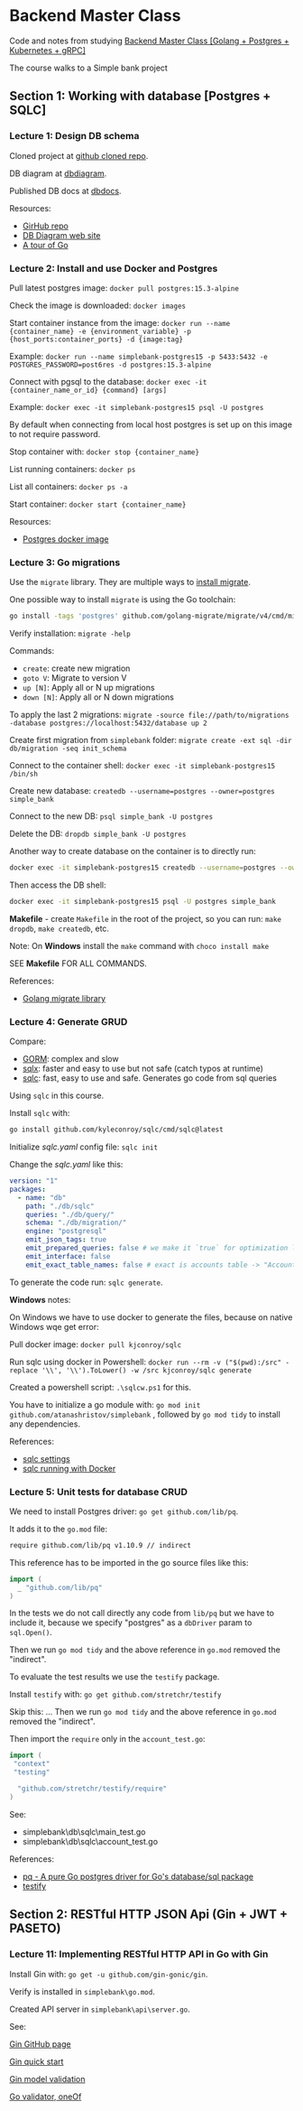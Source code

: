 # Backend Master Class

Code and notes from studying [Backend Master Class \[Golang + Postgres + Kubernetes + gRPC\]](https://www.udemy.com/course/backend-master-class-golang-postgresql-kubernetes/)

The course walks to a Simple bank project

## Section 1: Working with database [Postgres + SQLC]

### Lecture 1: Design DB schema

Cloned project at [github cloned repo](https://github.com/atanashristov/simplebank).

DB diagram at [dbdiagram](https://dbdiagram.io/d/6462ae5fdca9fb07c421e3e6).

Published DB docs at [dbdocs](https://dbdocs.io/atanashristov/simplebank).

Resources:

- [GirHub repo](https://github.com/techschool/simplebank)
- [DB Diagram web site](https://dbdiagram.io/home)
- [A tour of Go](https://go.dev/tour/welcome/1)

### Lecture 2: Install and use Docker and Postgres

Pull latest postgres image: `docker pull postgres:15.3-alpine`

Check the image is downloaded: `docker images`

Start container instance from the image: `docker run --name {container_name} -e {environment_variable} -p {host_ports:container_ports} -d {image:tag}`

Example: `docker run --name simplebank-postgres15 -p 5433:5432 -e POSTGRES_PASSWORD=post6res -d postgres:15.3-alpine`

Connect with pgsql to the database: `docker exec -it {container_name_or_id} {command} [args]`

Example: `docker exec -it simplebank-postgres15 psql -U postgres`

By default when connecting from local host postgres is set up on this image to not require password.

Stop container with: `docker stop {container_name}`

List running containers: `docker ps`

List all containers: `docker ps -a`

Start container: `docker start {container_name}`

Resources:

- [Postgres docker image](https://hub.docker.com/_/postgres)

### Lecture 3: Go migrations

Use the `migrate` library. They are multiple ways to [install migrate](https://github.com/golang-migrate/migrate/tree/master/cmd/migrate).

One possible way to install `migrate` is using the Go toolchain:

```sh
go install -tags 'postgres' github.com/golang-migrate/migrate/v4/cmd/migrate@latest
```

Verify installation: `migrate -help`

Commands:

- `create`: create new migration
- `goto V`: Migrate to version V
- `up [N]`: Apply all or N up migrations
- `down [N]`: Apply all or N down migrations

To apply the last 2 migrations: `migrate -source file://path/to/migrations -database postgres://localhost:5432/database up 2`

Create first migration from `simplebank` folder: `migrate create -ext sql -dir db/migration -seq init_schema`

Connect to the container shell: `docker exec -it simplebank-postgres15 /bin/sh`

Create new database: `createdb --username=postgres --owner=postgres simple_bank`

Connect to the new DB: `psql simple_bank -U postgres`

Delete the DB: `dropdb simple_bank -U postgres`

Another way to create database on the container is to directly run:

```sh
docker exec -it simplebank-postgres15 createdb --username=postgres --owner=postgres simple_bank
```

Then access the DB shell:

```sh
docker exec -it simplebank-postgres15 psql -U postgres simple_bank
```

**Makefile** - create `Makefile` in the root of the project, so you can run: `make dropdb`, `make createdb`, etc.

Note: On **Windows** install the `make` command with `choco install make`

SEE **Makefile** FOR ALL COMMANDS.

References:

- [Golang migrate library](https://github.com/golang-migrate/migrate)

### Lecture 4: Generate GRUD

Compare:

- [GORM](https://gorm.io/): complex and slow
- [sqlx](https://github.com/jmoiron/sqlx): faster and easy to use but not safe (catch typos at runtime)
- [sqlc](https://sqlc.dev/): fast, easy to use and safe. Generates go code from sql queries

Using `sqlc` in this course.

Install `sqlc` with:

```sh
go install github.com/kyleconroy/sqlc/cmd/sqlc@latest
```

Initialize _sqlc.yaml_ config file: `sqlc init`

Change the _sqlc.yaml_ like this:

```yaml
version: "1"
packages:
  - name: "db"
    path: "./db/sqlc"
    queries: "./db/query/"
    schema: "./db/migration/"
    engine: "postgresql"
    emit_json_tags: true
    emit_prepared_queries: false # we make it `true` for optimization later
    emit_interface: false
    emit_exact_table_names: false # exact is accounts table -> "Accounts" struct, and we want "Account" struct
```

To generate the code run: `sqlc generate`.

**Windows** notes:

On Windows we have to use docker to generate the files, because on native Windows wqe get error:

Pull docker image: `docker pull kjconroy/sqlc`

Run sqlc using docker in Powershell: `docker run --rm -v ("$(pwd):/src" -replace '\\', '\\').ToLower() -w /src kjconroy/sqlc generate`

Created a powershell script: `.\sqlcw.ps1` for this.

You have to initialize a go module with: `go mod init github.com/atanashristov/simplebank`
, followed by `go mod tidy` to install any dependencies.

References:

- [sqlc settings](https://docs.sqlc.dev/en/latest/reference/config.html)
- [sqlc running with Docker](https://docs.sqlc.dev/en/stable/overview/install.html)

### Lecture 5: Unit tests for database CRUD

We need to install Postgres driver: `go get github.com/lib/pq`.

It adds it to the `go.mod` file:

```sh
require github.com/lib/pq v1.10.9 // indirect
```

This reference has to be imported in the go source files like this:

```go
import (
  _ "github.com/lib/pq"
)
```

In the tests we do not call directly any code from `lib/pq` but we have to include it, because we specify "postgres" as a `dbDriver` param to `sql.Open()`.

Then we run `go mod tidy` and the above reference in `go.mod` removed the "indirect".

To evaluate the test results we use the `testify` package.

Install `testify` with: `go get github.com/stretchr/testify`

Skip this: ... Then we run `go mod tidy` and the above reference in `go.mod` removed the "indirect".

Then import the `require` only in the `account_test.go`:

```go
import (
 "context"
 "testing"

  "github.com/stretchr/testify/require"
)
```

See:

- simplebank\db\sqlc\main_test.go
- simplebank\db\sqlc\account_test.go

References:

- [pq - A pure Go postgres driver for Go's database/sql package](https://github.com/lib/pq)
- [testify](https://github.com/stretchr/testify)

## Section 2: RESTful HTTP JSON Api (Gin + JWT + PASETO)

### Lecture 11: Implementing RESTful HTTP API in Go with Gin

Install Gin with: `go get -u github.com/gin-gonic/gin`.

Verify is installed in `simplebank\go.mod`.

Created API server in `simplebank\api\server.go`.

See:

[Gin GitHub page](https://github.com/gin-gonic/gin)

[Gin quick start](https://gin-gonic.com/docs/quickstart/)

[Gin model validation](https://gin-gonic.com/docs/examples/binding-and-validation/)

[Go validator, oneOf](https://pkg.go.dev/github.com/go-playground/validator#hdr-One_Of)
